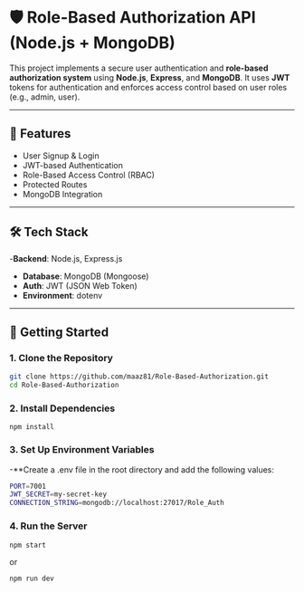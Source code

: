 # 🛡️ Role-Based Authorization API (Node.js + MongoDB)

This project implements a secure user authentication and **role-based authorization system** using **Node.js**, **Express**, and **MongoDB**. It uses **JWT** tokens for authentication and enforces access control based on user roles (e.g., admin, user).

---

## 🚀 Features

- User Signup & Login
- JWT-based Authentication
- Role-Based Access Control (RBAC)
- Protected Routes
- MongoDB Integration

---

## 🛠️ Tech Stack

-**Backend**: Node.js, Express.js
- **Database**: MongoDB (Mongoose)
- **Auth**: JWT (JSON Web Token)
- **Environment**: dotenv

---
## 🧪 Getting Started

### 1. **Clone the Repository**

```bash
git clone https://github.com/maaz81/Role-Based-Authorization.git
cd Role-Based-Authorization
```

### 2. **Install Dependencies**

```
npm install
```

### 3. **Set Up Environment Variables**

-**Create a .env file in the root directory and add the following values:
```bash
PORT=7001
JWT_SECRET=my-secret-key
CONNECTION_STRING=mongodb://localhost:27017/Role_Auth
```

### 4. **Run the Server**

```
npm start
```

or
```
npm run dev
```
